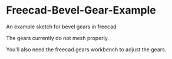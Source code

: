 # Freecad-Bevel-Gear-Example
An example sketch for bevel gears in freecad

The gears currently do not mesh properly.

You'll also need the freecad.gears workbench to adjust the gears.
